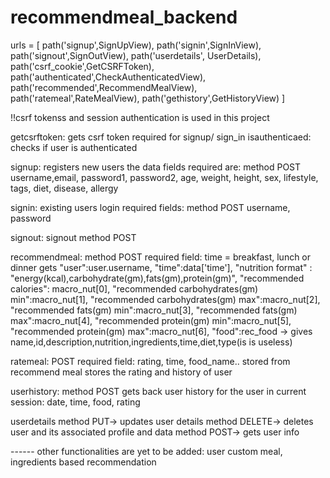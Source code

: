 # recommendmeal_backend
urls = [
    path('signup',SignUpView),
    path('signin',SignInView),
    path('signout',SignOutView),
    path('userdetails', UserDetails),
    path('csrf_cookie',GetCSRFToken),
    path('authenticated',CheckAuthenticatedView),
    path('recommended',RecommendMealView),
    path('ratemeal',RateMealView),
    path('gethistory',GetHistoryView)
]

!!csrf tokenss and session authentication is used in this project

getcsrftoken: gets csrf token required for signup/ sign_in
isauthenticaed: checks if user is authenticated

signup: registers new users
the data fields required are: method POST
username,email, password1, password2, age, weight, height, sex, lifestyle, tags, diet, disease, allergy

signin: existing users login
required fields: method POST
username, password

signout: signout method POST


recommendmeal:
method POST
required field: time = breakfast, lunch or dinner
gets  "user":user.username,
      "time":data['time'],
      "nutrition format" : "energy(kcal),carbohydrate(gm),fats(gm),protein(gm)",
      "recommended calories": macro_nut[0],
      "recommended carbohydrates(gm) min":macro_nut[1],
      "recommended carbohydrates(gm) max":macro_nut[2],
      "recommended fats(gm) min":macro_nut[3],
      "recommended fats(gm) max":macro_nut[4],
      "recommended protein(gm) min":macro_nut[5],
      "recommended protein(gm) max":macro_nut[6],
      "food":rec_food -> gives name,id,description,nutrition,ingredients,time,diet,type(is is useless)
      
      
      
 ratemeal: POST
 required field: rating, time, food_name.. stored from recommend meal 
 stores the rating and history of user
 
 
 userhistory:
 method POST
 gets back user history for the user in current session:
 date, time, food, rating
 
 
 
 
 userdetails
 method PUT-> updates user details
 method DELETE-> deletes user and its associated profile and data
 method POST-> gets user info
 
 
 
 ------ other functionalities are yet to be added:
 user custom meal, ingredients based recommendation
 

